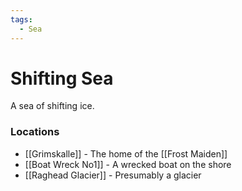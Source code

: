 ```yaml
---
tags:
  - Sea
---
```

# Shifting Sea 
A sea of shifting ice.

### Locations
- [[Grimskalle]] - The home of the [[Frost Maiden]]
- [[Boat Wreck No1]] - A wrecked boat on the shore
- [[Raghead Glacier]] - Presumably a glacier